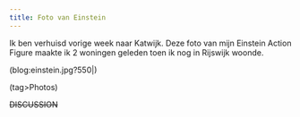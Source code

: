 ```yaml
---
title: Foto van Einstein
---
```

Ik ben verhuisd vorige week naar Katwijk. Deze foto van mijn Einstein Action Figure maakte ik 2 woningen geleden toen ik nog in Rijswijk woonde.

(blog:einstein.jpg?550|)

(tag>Photos)

~~DISCUSSION~~
